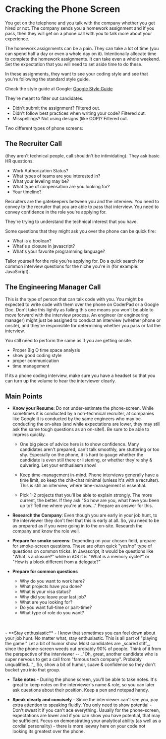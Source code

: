 # Cracking the Phone Screen

You get on the telephone and you talk with the company whether you get hired or not. The company sends you a homework assignment and if you pass, then they will get on a phone call with you to talk more about your experience.

The homework assignments can be a pain. They can take a lot of time (you can spend half a day or even a whole day on it). Intentionally allocate time to complete the homework assignments. It can take even a whole weekend. Set the expectation that you will need to set aside time to do these.

In these assignments, they want to see your coding style and see that you're following the standard style guide.

Check the style guide at Google: [Google Style Guide](http://google.github.io/styleguide/)

They're meant to filter out candidates.

- Didn't submit the assignment? Filtered out.
- Didn't follow best practices when writing your code? Filtered out.
- Misspellings? Not using designs (like OOP)? Filtered out.

Two different types of phone screens:

## The Recruiter Call

(they aren't technical people, call shouldn't be intimidating). They ask basic HR questions.

- Work Authorization Status?
- What types of teams are you interested in?
- What your leveling may be?
- What type of conpensation are you looking for?
- Your timeline?

Recruiters are the gatekeepers between you and the interview. You need to convey to the recruiter that you are able to pass that interview. You need to convey confidence in the role you're applying for.

They're trying to understand the technical interest that you have.

Some questions that they might ask you over the phone can be quick fire:

- What is a boolean?
- What's a closure in javascript?
- What's your favorite programming language?

Tailor yourself for the role you're applying for. Do a quick search for common interview questions for the niche you're in (for example: JavaScript).

## The Engineering Manager Call

This is the type of person that can talk code with you. You might be expected to write code with them over the phone on CoderPad or a Google Doc. Don't take this lightly as failing this one means you won't be able to move forward with the interview process. An engineer (or engineering manager) might just be assigned to conduct an interview (whether phone or onsite), and they're responsible for determining whether you pass or fail the interview.

You still need to perform the same as if you are getting onsite.

- Proper Big O time space analysis
- show good coding style
- proper communication
- time management

If its a phone coding interview, make sure you have a headset so that you can turn up the volume to hear the interviewer clearly.

## **Main Points**

- **Know your Resume**: Do not under-estimate the phone-screen. While sometimes it is conducted by a non-technical recruiter, at companies like Google it is conducted by the same engineers who may be conducting the on-sites (and while expectations are lower, they may still ask the same tough questions as an on-site!). Be sure to be able to impress quickly.

  - One big piece of advice here is to show confidence. Many candidates aren't prepared, can't talk smoothly, are stuttering or too shy. Especially on the phone, it is hard to gauge whether the candidate is even still there or listening, or whether they're shy & quivering. Let your enthusiasm show!

  - Keep time-management in-mind. Phone interviews generally have a time limit, so keep the chit-chat minimal (unless it's with a recruiter). This is still an interview, where time-management is essential.

  - Pick 1-2 projects that you'll be able to explain strongly. The more current, the better. If they ask "So how are you, what have you been up to? Tell me where you're at now..." Prepare an answer for this.

- **Research the Company**: Even though you are early in your job hunt, to the interviewer they don't feel that this is early at all. So, you need to be as prepared as if you were going in to the on-site. Research the company and know the role well.

- **Prepare for smoke screens**: Depending on your chosen field, prepare for smoke-screen questions. These are often quick "yes/no" type of questions on common tricks. In Javascript, it would be questions like "What is a closure?" while in iOS it is "What is a memory cycle?" or "How is a block different from a delegate?"

- **Prepare for common questions**

  - Why do you want to work here?
  - What projects have you done?
  - What is your visa status?
  - Why did you leave your last job?
  - What are you looking for?
  - Do you want full-time or part-time?
  - What type of role do you want?
<br />
<br />
- **Stay enthusiastic** - I know that sometimes you can feel down about your job hunt. No matter what, stay enthusiastic. This is all part of "playing the game." Let a bit of humor show. Most candidates are _scared stiff_, since the phone-screen weeds out probably 90% of people. Think of it from the perspective of the interviewer -- _"Oh, great, another candidate who is super nervous to get a call from "famous tech company". Probably unqualified..."_ So, show a bit of humor, suave & confidence so they don't bucket you into that group.

- **Take notes** - During the phone screen, you'll be able to take notes. It's great to keep notes on the interviewer's name & role, so you can later ask questions about their position. Keep a pen and notepad handy.

- **Speak clearly and concisely** - Since the interviewer can't see you, pay extra attention to speaking fluidly.
  You only need to show potential - Don't sweat it if you can't ace everything. Usually for the phone-screen, expectations are lower and if you can show you have potential, that may be sufficient. Focus on demonstrating your analytical ability (as well as a cordial personality) - there is more leeway here on your code not looking its greatest over the phone.
